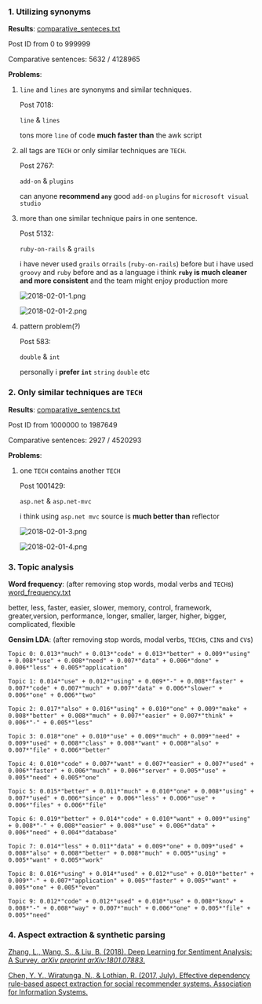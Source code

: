 ### 1. Utilizing synonyms

**Results**: [comparative_senteces.txt](https://github.com/hy3440/diffSimilarTech/blob/master/out/tech_v2/comparative_sentences.txt)

Post ID from 0 to 999999

Comparative sentences: 5632 / 4128965

**Problems**:

1. `line` and `lines` are synonyms and similar techniques.

   Post 7018:

   `line` & `lines` 

   tons more `line` of code **much faster than** the awk script

2. all tags are `TECH` or only similar techniques are `TECH`.

   Post 2767:

   `add-on` & `plugins`

   can anyone **recommend `any`** good `add-on` `plugins` for `microsoft visual studio`

3. more than one similar technique pairs in one sentence.

   Post 5132:

   `ruby-on-rails` & `grails`

   i have never used `grails` or`rails` (`ruby-on-rails`) before but i have used `groovy` and `ruby` before and as a language i think **`ruby` is much cleaner and more consistent** and the team might enjoy production more

   ![2018-02-01-1.png](https://github.com/hy3440/diffSimilarTech/blob/master/weekly%20summary/2018-02-01-1.png)

   ![2018-02-01-2.png](https://github.com/hy3440/diffSimilarTech/blob/master/weekly%20summary/2018-02-01-2.png)

4. pattern problem(?)

   Post 583:

   `double` & `int`

   personally i **prefer `int`** `string` `double` etc

### 2. Only similar techniques are `TECH` 

**Results**: [comparative_sentencs.txt](https://github.com/hy3440/diffSimilarTech/blob/master/out/tech_v3/comparative_sentences.txt) 

Post ID from 1000000 to 1987649

Comparative sentences: 2927 / 4520293

**Problems**:

1. one `TECH` contains another `TECH`

   Post 1001429:

   `asp.net` & `asp.net-mvc`

   i think using `asp.net mvc` source is **much better than** reflector

   ![2018-02-01-3.png](https://github.com/hy3440/diffSimilarTech/blob/master/weekly%20summary/2018-02-01-3.png)

   ![2018-02-01-4.png](https://github.com/hy3440/diffSimilarTech/blob/master/weekly%20summary/2018-02-01-4.png)

### 3. Topic analysis

**Word frequency**: (after removing stop words, modal verbs and `TECH`s) [word_frequency.txt](https://github.com/hy3440/diffSimilarTech/blob/master/out/word_frequency.txt)

better, less, faster, easier, slower, memory, control, framework, greater,version, performance, longer, smaller, larger, higher, bigger, complicated, flexible

**Gensim LDA**: (after removing stop words, modal verbs, `TECH`s, `CIN`s and `CV`s)

	Topic 0: 0.013*"much" + 0.013*"code" + 0.013*"better" + 0.009*"using" + 0.008*"use" + 0.008*"need" + 0.007*"data" + 0.006*"done" + 0.006*"less" + 0.005*"application"
	
	Topic 1: 0.014*"use" + 0.012*"using" + 0.009*"-" + 0.008*"faster" + 0.007*"code" + 0.007*"much" + 0.007*"data" + 0.006*"slower" + 0.006*"one" + 0.006*"two"
	
	Topic 2: 0.017*"also" + 0.016*"using" + 0.010*"one" + 0.009*"make" + 0.008*"better" + 0.008*"much" + 0.007*"easier" + 0.007*"think" + 0.006*"-" + 0.005*"less"
	
	Topic 3: 0.018*"one" + 0.010*"use" + 0.009*"much" + 0.009*"need" + 0.009*"used" + 0.008*"class" + 0.008*"want" + 0.008*"also" + 0.007*"file" + 0.006*"better"
	
	Topic 4: 0.010*"code" + 0.007*"want" + 0.007*"easier" + 0.007*"used" + 0.006*"faster" + 0.006*"much" + 0.006*"server" + 0.005*"use" + 0.005*"need" + 0.005*"one"
	
	Topic 5: 0.015*"better" + 0.011*"much" + 0.010*"one" + 0.008*"using" + 0.007*"used" + 0.006*"since" + 0.006*"less" + 0.006*"use" + 0.006*"files" + 0.006*"file"
	
	Topic 6: 0.019*"better" + 0.014*"code" + 0.010*"want" + 0.009*"using" + 0.008*"-" + 0.008*"easier" + 0.008*"use" + 0.006*"data" + 0.006*"need" + 0.004*"database"
	
	Topic 7: 0.014*"less" + 0.011*"data" + 0.009*"one" + 0.009*"used" + 0.008*"also" + 0.008*"better" + 0.008*"much" + 0.005*"using" + 0.005*"want" + 0.005*"work"
	
	Topic 8: 0.016*"using" + 0.014*"used" + 0.012*"use" + 0.010*"better" + 0.009*"-" + 0.007*"application" + 0.005*"faster" + 0.005*"want" + 0.005*"one" + 0.005*"even"
	
	Topic 9: 0.012*"code" + 0.012*"used" + 0.010*"use" + 0.008*"know" + 0.008*"-" + 0.008*"way" + 0.007*"much" + 0.006*"one" + 0.005*"file" + 0.005*"need"

### 4. Aspect extraction & synthetic parsing

[Zhang, L., Wang, S., & Liu, B. (2018). Deep Learning for Sentiment Analysis: A Survey. *arXiv preprint arXiv:1801.07883*.](https://github.com/hy3440/diffSimilarTech/blob/master/related%20papers/Deep%20Learning%20for%20Sentiment%20Analysis-%20A%20Survey.pdf)

[Chen, Y. Y., Wiratunga, N., & Lothian, R. (2017, July). Effective dependency rule-based aspect extraction for social recommender systems. Association for Information Systems.](https://github.com/hy3440/diffSimilarTech/blob/master/related%20papers/Effective%20Dependency%20Rule%20-based%20Aspect%20%20Extraction%20for%20Social%20Recommender%20%20Systems%20.pdf)




